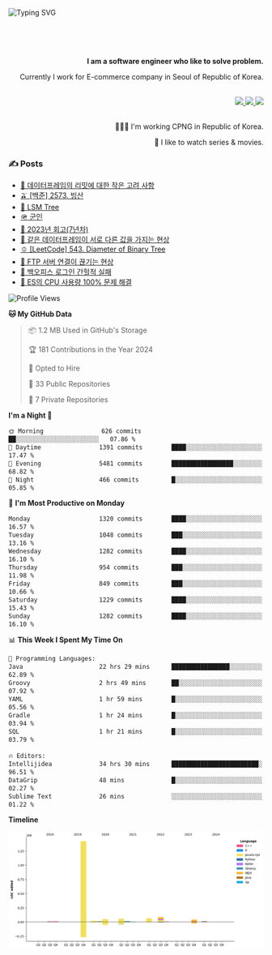 ![Typing SVG](https://readme-typing-svg.herokuapp.com/?lines=Hello,+I'm+Changkwon+😎&height=150&width=1024&size=40&color=458588&background=282828&center=true&vCenter=true&multiline=false&duration=2000&pause=0)

<div align=right>
  <br/>
  <br/>  
  <br/>
  
  **I am a software engineer who like to solve problem.**<br/>
  
  Currently I work for E-commerce company in Seoul of Republic of Korea.<br/>
  <br/>

  <a href="https://www.linkedin.com/in/spearkkk/" target="_blank">
    <img src="https://img.shields.io/badge/LinkedIn-305D61.svg?&style=for-the-badge&logo=linkedin&logoColor=ffffff&labelColor=305D61&logoWidth=20"/>
  </a>
  <a href="http://spearkkk.dev/en/resume/" target="_blank">
    <img src="https://img.shields.io/badge/resume-305D61.svg?&style=for-the-badge&logo=ReadtheDocs&logoColor=ffffff&labelColor=305D61&logoWidth=20"/>
  </a>
  <a href="https://spearkkk.dev/" target="_blank">
    <img src="https://img.shields.io/badge/blog-305D61.svg?&style=for-the-badge&logo=ReadtheDocs&logoColor=ffffff&labelColor=305D61&logoWidth=20"/>
  </a>
  
  <br/>
  <br/>
  
  👨🏼‍💻 I'm working CPNG in Republic of Korea.
  <br/>
  
  🍿 I like to watch series & movies.
  <br/>

</div>
  
<div align=left>
  
  <div>
    
  ### ✍️ Posts
    
  </div>
  
  <!-- BLOGPOSTS:START -->
- [🍄 데이터프레임의 리밋에 대한 작은 고려 사항](https://spearkkk.dev/dataframe-limit)
- [🫒 [백준] 2573. 빙산](https://spearkkk.dev/%EB%B0%B1%EC%A4%80-2573-%EB%B9%99%EC%82%B0)
- [🌽 LSM Tree](https://spearkkk.dev/lsm-tree)
- [🪖 군인](https://spearkkk.dev/soldier)
- [📝 2023년 회고(7년차)](https://spearkkk.dev/7%EB%85%84%EC%B0%A8-%ED%9A%8C%EA%B3%A0)
- [🍞 같은 데이터프레임이 서로 다른 값을 가지는 현상](https://spearkkk.dev/two-dataframe-have-another-value)
- [🫑 [LeetCode] 543. Diameter of Binary Tree](https://spearkkk.dev/leetcode-543-diameter-of-binary-tree)
- [🍂 FTP 서버 연결이 끊기는 현상](https://spearkkk.dev/ftp-server-connection-failure)
- [🍆 백오피스 로그인 간헐적 실패](https://spearkkk.dev/back-office-login-failure)
- [🧄 ES의 CPU 사용량 100% 문제 해결](https://spearkkk.dev/es-cpu-100-trouble-shooting)
<!-- BLOGPOSTS:END -->

  
<!--START_SECTION:waka-->
![Profile Views](http://img.shields.io/badge/Profile%20Views-9-blue)

**🐱 My GitHub Data** 

> 📦 1.2 MB Used in GitHub's Storage 
 > 
> 🏆 181 Contributions in the Year 2024
 > 
> 💼 Opted to Hire
 > 
> 📜 33 Public Repositories 
 > 
> 🔑 7 Private Repositories 
 > 
**I'm a Night 🦉** 

```text
🌞 Morning                626 commits         ██░░░░░░░░░░░░░░░░░░░░░░░   07.86 % 
🌆 Daytime                1391 commits        ████░░░░░░░░░░░░░░░░░░░░░   17.47 % 
🌃 Evening                5481 commits        █████████████████░░░░░░░░   68.82 % 
🌙 Night                  466 commits         █░░░░░░░░░░░░░░░░░░░░░░░░   05.85 % 
```
📅 **I'm Most Productive on Monday** 

```text
Monday                   1320 commits        ████░░░░░░░░░░░░░░░░░░░░░   16.57 % 
Tuesday                  1048 commits        ███░░░░░░░░░░░░░░░░░░░░░░   13.16 % 
Wednesday                1282 commits        ████░░░░░░░░░░░░░░░░░░░░░   16.10 % 
Thursday                 954 commits         ███░░░░░░░░░░░░░░░░░░░░░░   11.98 % 
Friday                   849 commits         ███░░░░░░░░░░░░░░░░░░░░░░   10.66 % 
Saturday                 1229 commits        ████░░░░░░░░░░░░░░░░░░░░░   15.43 % 
Sunday                   1282 commits        ████░░░░░░░░░░░░░░░░░░░░░   16.10 % 
```


📊 **This Week I Spent My Time On** 

```text
💬 Programming Languages: 
Java                     22 hrs 29 mins      ████████████████░░░░░░░░░   62.89 % 
Groovy                   2 hrs 49 mins       ██░░░░░░░░░░░░░░░░░░░░░░░   07.92 % 
YAML                     1 hr 59 mins        █░░░░░░░░░░░░░░░░░░░░░░░░   05.56 % 
Gradle                   1 hr 24 mins        █░░░░░░░░░░░░░░░░░░░░░░░░   03.94 % 
SQL                      1 hr 21 mins        █░░░░░░░░░░░░░░░░░░░░░░░░   03.79 % 

🔥 Editors: 
Intellijidea             34 hrs 30 mins      ████████████████████████░   96.51 % 
DataGrip                 48 mins             █░░░░░░░░░░░░░░░░░░░░░░░░   02.27 % 
Sublime Text             26 mins             ░░░░░░░░░░░░░░░░░░░░░░░░░   01.22 % 
```

**Timeline**

![Lines of Code chart](https://raw.githubusercontent.com/spearkkk/spearkkk/main/assets/bar_graph.png)


<!--END_SECTION:waka-->
</div>

